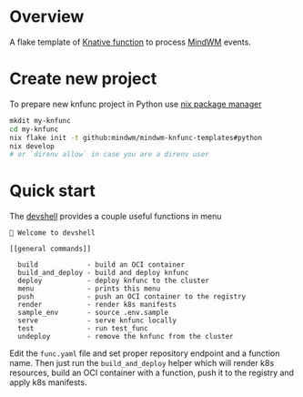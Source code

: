 # Overview
A flake template of [Knative function](https://knative.dev/docs/functions/) to process [MindWM](https://mindwm.github.io/) events.

# Create new project
To prepare new knfunc project in Python use [nix package manager](https://nixos.org/download/)

```sh
mkdit my-knfunc
cd my-knfunc
nix flake init -t github:mindwm/mindwm-knfunc-templates#python
nix develop
# or `direnv allow` in case you are a direnv user
```

# Quick start
The [devshell](https://github.com/numtide/devshell) provides a couple useful functions in menu

```
🔨 Welcome to devshell

[[general commands]]

  build            - build an OCI container
  build_and_deploy - build and deploy knfunc
  deploy           - deploy knfunc to the cluster
  menu             - prints this menu
  push             - push an OCI container to the registry
  render           - render k8s manifests
  sample_env       - source .env.sample
  serve            - serve knfunc locally
  test             - run test_func
  undeploy         - remove the knfunc from the cluster
```

Edit the `func.yaml` file and set proper repository endpoint and a function name. Then just run the `build_and_deploy` helper which will render k8s resources, build an OCI container with a function, push it to the registry and apply k8s manifests.

